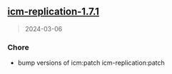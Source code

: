
<a name="icm-replication-1.7.1"></a>
## [icm-replication-1.7.1](https://github.com/intershop/helm-charts/compare/icm-replication-1.8.0...icm-replication-1.7.1)

> 2024-03-06

### Chore

* bump versions of icm:patch icm-replication:patch

